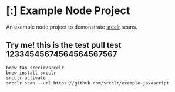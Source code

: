 # [:] Example Node Project

An example node project to demonstrate [srcclr](https://www.srcclr.com) scans.


## Try me! this is the test pull test 12334545674564564567567


```
brew tap srcclr/srcclr
brew install srcclr
srcclr activate
srcclr scan --url https://github.com/srcclr/example-javascript
```
